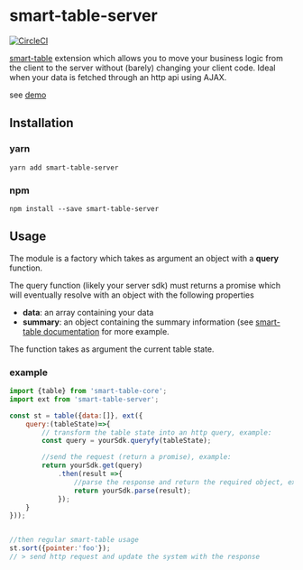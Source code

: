 # smart-table-server

[![CircleCI](https://circleci.com/gh/smart-table/smart-table-server.svg?style=svg)](https://circleci.com/gh/smart-table/smart-table-server)

[smart-table](https://smart-table.github.io/www/dist/) extension which allows you to move your business logic from the client to the server without (barely) changing your client code. Ideal when your data is fetched through an http api using AJAX.

see [demo]()

## Installation

### yarn

``yarn add smart-table-server``

### npm

``npm install --save smart-table-server``

## Usage

The module is a factory which takes as argument an object with a **query** function.

The query function (likely your server sdk) must returns a promise which will eventually resolve with an object with the following properties
* **data**: an array containing your data
* **summary**: an object containing the summary information (see [smart-table documentation](https://smart-table.github.io/www/dist/) for more example.

The function takes as argument the current table state.

### example

```Javascript
import {table} from 'smart-table-core';
import ext from 'smart-table-server';

const st = table({data:[]}, ext({
    query:(tableState)=>{
        // transform the table state into an http query, example:
        const query = yourSdk.queryfy(tableState);

        //send the request (return a promise), example:
        return yourSdk.get(query)
            .then(result =>{
                //parse the response and return the required object, example:
                return yourSdk.parse(result);
            });
    }
}));


//then regular smart-table usage
st.sort({pointer:'foo'});
// > send http request and update the system with the response
```